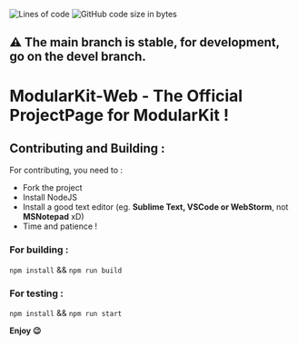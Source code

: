 ![Lines of code](https://img.shields.io/tokei/lines/github/NutDevs-org/ModularKit-Web?label=Total%20Lines%20Of%20Codes%20%3A)
![GitHub code size in bytes](https://img.shields.io/github/languages/code-size/NutDevs-org/ModularKit-Web)

## ⚠️ The main branch is stable, for development, go on the devel branch.

# ModularKit-Web - The Official ProjectPage for ModularKit !

## Contributing and Building :
For contributing, you need to :
- Fork the project
- Install NodeJS
- Install a good text editor (eg. **Sublime Text, VSCode or WebStorm**, not **MSNotepad** xD)
- Time and patience !

### For building :
``npm install`` && ``npm run build``

### For testing :
``npm install`` && ``npm run start``

**Enjoy 😉**
